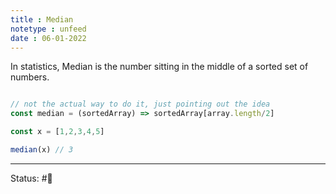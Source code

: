 ```yaml
---
title : Median
notetype : unfeed
date : 06-01-2022
---
```


In statistics, Median is the number sitting in the middle of a sorted set of numbers.

```javascript

// not the actual way to do it, just pointing out the idea
const median = (sortedArray) => sortedArray[array.length/2]

const x = [1,2,3,4,5]

median(x) // 3


```

-----

Status: #🌲 


